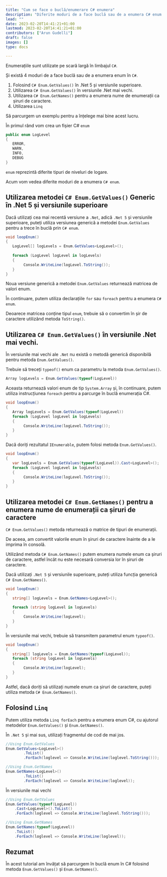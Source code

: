 ```yaml
---
title: "Cum se face o buclă/enumerare C# enumera"
description: "Diferite moduri de a face buclă sau de a enumera C# enum cu exemple"
lead: ""
date: 2023-02-20T14:41:21+01:00
lastmod: 2023-02-20T14:41:21+01:00
contributors: ["Arun Gudelli"]
draft: false
images: []
type: docs

---
```


Enumerațiile sunt utilizate pe scară largă în limbajul `C#`. 

Și există 4 moduri de a face buclă sau de a enumera enum în `C#`. 

1. Folosind `C# Enum.GetValues()` în .Net 5 și versiunile superioare.
2. Utilizarea `C# Enum.GetValues()` în versiunile .Net mai vechi.
3. Utilizarea `C# Enum.GetNames()` pentru a enumera nume de enumerații ca șiruri de caractere.
4. Utilizarea `Linq`

Să parcurgem un exemplu pentru a înțelege mai bine acest lucru. 

În primul rând vom crea un fișier C# `enum`

```csharp
public enum LogLevel
{
   ERROR, 
   WARN, 
   INFO, 
   DEBUG
}
```

 `enum` reprezintă diferite tipuri de niveluri de logare.

Acum vom vedea diferite moduri de a enumera `C# enum`.

## Utilizarea metodei `C# Enum.GetValues()` Generic în .Net 5 și versiunile superioare

Dacă utilizați cea mai recentă versiune a `.Net`, adică `.Net 5` și versiunile superioare, puteți utiliza versiunea generică a metodei `Enum.GetValues` pentru a trece în buclă prin `C# enum`.

```csharp
void loopEnum()
{
   LogLevel[] logLevels = Enum.GetValues<LogLevel>();
   
   foreach (LogLevel logLevel in logLevels)
   {
        Console.WriteLine(logLevel.ToString());
   }
}
```

Noua versiune generică a metodei `Enum.GetValues` returnează matricea de valori enum. 

În continuare, putem utiliza declarațiile `for` sau `foreach` pentru a enumera `C# enum`. 

Deoarece matricea conține tipul `enum`, trebuie să o convertim în șir de caractere utilizând metoda `ToString()`.

## Utilizarea `C# Enum.GetValues()` în versiunile .Net mai vechi.

În versiunile mai vechi ale `.Net` nu există o metodă generică disponibilă pentru metoda `Enum.GetValues()`. 

Trebuie să treceți `typeof()` enum ca parametru la metoda `Enum.GetValues()`. 

```csharp
Array logLevels = Enum.GetValues(typeof(LogLevel))
```
Aceasta returnează valori enum de tip `System.Array` și, în continuare, putem utiliza instrucțiunea `foreach` pentru a parcurge în buclă enumerația C#.

```csharp
void loopEnum()
{
   Array logLevels = Enum.GetValues(typeof(LogLevel))
   foreach (LogLevel logLevel in logLevels)
   {
        Console.WriteLine(logLevel.ToString());
   }
}
```

Dacă doriți rezultatul `IEnumerable`, putem folosi metoda `Enum.GetValues()`.

```csharp
void loopEnum()
{
   var logLevels = Enum.GetValues(typeof(LogLevel)).Cast<LogLevel>();
   foreach (LogLevel logLevel in logLevels)
   {
        Console.WriteLine(logLevel.ToString());
   }
}
```

## Utilizarea metodei `C# Enum.GetNames()` pentru a enumera nume de enumerații ca șiruri de caractere 

`C# Enum.GetValues()` metoda returnează o matrice de tipuri de enumerații. 

De aceea, am convertit valorile enum în șiruri de caractere înainte de a le imprima în consolă.

Utilizând metoda `C# Enum.GetNames()` putem enumera numele enum ca șiruri de caractere, astfel încât nu este necesară conversia lor în șiruri de caractere.

Dacă utilizați `.Net 5` și versiunile superioare, puteți utiliza funcția generică `C# Enum.GetNames()`.

```csharp
void loopEnum()
{
   string[] logLevels = Enum.GetNames<LogLevel>();
   
   foreach (string logLevel in logLevels)
   {
        Console.WriteLine(logLevel);
   }
}
```

În versiunile mai vechi, trebuie să transmitem parametrul enum `typeof()`.

```csharp
void loopEnum()
{
   string[] logLevels = Enum.GetNames(typeof(LogLevel));
   foreach (string logLevel in logLevels)
   {
        Console.WriteLine(logLevel);
   }
}
```

Astfel, dacă doriți să utilizați numele enum ca șiruri de caractere, puteți utiliza metoda `C# Enum.GetNames()`.

## Folosind `Linq`

Putem utiliza metoda `Linq forEach` pentru a enumera enum C#, cu ajutorul metodelor `Enum.GetValues()` și `Enum.GetNames()`.

În `.Net 5` și mai sus, utilizați fragmentul de cod de mai jos.

```csharp
//Using Enum.GetValues
Enum.GetValues<LogLevel>()
        .ToList()
        .ForEach(loglevel => Console.WriteLine(loglevel.ToString()));

//Using Enum.GetNames
Enum.GetNames<LogLevel>()
        .ToList()
        .ForEach(loglevel => Console.WriteLine(loglevel));        
```

În versiunile mai vechi

```csharp
//Using Enum.GetValues
Enum.GetValues(typeof(LogLevel))
    .Cast<LogLevel>().ToList()
    .ForEach(loglevel => Console.WriteLine(loglevel.ToString()));

//Using Enum.GetNames
Enum.GetNames(typeof(LogLevel))
    .ToList()
    .ForEach(loglevel => Console.WriteLine(loglevel));    
```

## Rezumat

În acest tutorial am învățat să parcurgem în buclă enum în C# folosind metoda `Enum.GetValues()` și `Enum.GetNames()`.










